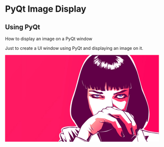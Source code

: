 # PyQt Image Display
## Using PyQt

How to display an image on a PyQt window

Just to create a UI window using PyQt and displaying an image on it.

![Pulp Fiction](https://raw.githubusercontent.com/datmemerboi/PyQt-Image-Display/master/PF.png)